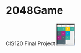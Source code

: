 # 2048Game
CIS120 Final Project
<img src="https://github.com/Orang-utan/2048Game/blob/master/img/demo.png" width="48">
